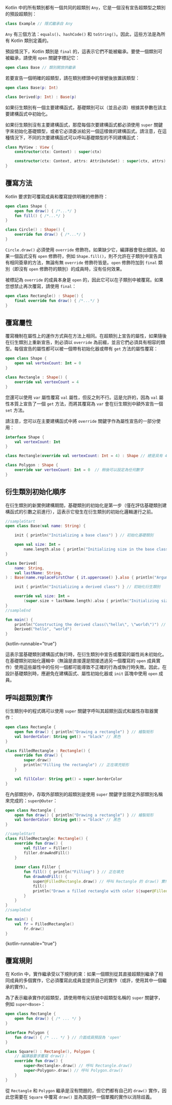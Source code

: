 [//]: # (title: 繼承)

Kotlin 中的所有類別都有一個共同的超類別 `Any`，它是一個沒有宣告超類型之類別的預設超類別：

```kotlin
class Example // 隱式繼承自 Any
```

`Any` 有三個方法：`equals()`、`hashCode()` 和 `toString()`。因此，這些方法是為所有 Kotlin 類別定義的。

預設情況下，Kotlin 類別是 `final` 的，這表示它們不能被繼承。要使一個類別可被繼承，請使用 `open` 關鍵字標記它：

```kotlin
open class Base // 類別開放供繼承

```

若要宣告一個明確的超類型，請在類別標頭中的冒號後放置該類型：

```kotlin
open class Base(p: Int)

class Derived(p: Int) : Base(p)
```

如果衍生類別有一個主要建構函式，基礎類別可以（並且必須）根據其參數在該主要建構函式中初始化。

如果衍生類別沒有主要建構函式，那麼每個次要建構函式都必須使用 `super` 關鍵字來初始化基礎類型，或者它必須委派給另一個這樣做的建構函式。請注意，在這種情況下，不同的次要建構函式可以呼叫基礎類型的不同建構函式：

```kotlin
class MyView : View {
    constructor(ctx: Context) : super(ctx)

    constructor(ctx: Context, attrs: AttributeSet) : super(ctx, attrs)
}
```

## 覆寫方法

Kotlin 要求對可覆寫成員和覆寫提供明確的修飾符：

```kotlin
open class Shape {
    open fun draw() { /*...*/ }
    fun fill() { /*...*/ }
}

class Circle() : Shape() {
    override fun draw() { /*...*/ }
}
```

`Circle.draw()` 必須使用 `override` 修飾符。如果缺少它，編譯器會發出錯誤。如果一個函式沒有 `open` 修飾符，例如 `Shape.fill()`，則不允許在子類別中宣告具有相同簽章的方法，無論有無 `override` 修飾符皆是。`open` 修飾符加到 `final` 類別（即沒有 `open` 修飾符的類別）的成員時，沒有任何效果。

被標記為 `override` 的成員本身是 `open` 的，因此它可以在子類別中被覆寫。如果您想禁止再次覆寫，請使用 `final`：

```kotlin
open class Rectangle() : Shape() {
    final override fun draw() { /*...*/ }
}
```

## 覆寫屬性

覆寫機制在屬性上的運作方式與在方法上相同。在超類別上宣告的屬性，如果隨後在衍生類別上重新宣告，則必須以 `override` 為前綴，並且它們必須具有相容的類型。每個宣告的屬性都可以被一個帶有初始化器或帶有 `get` 方法的屬性覆寫：

```kotlin
open class Shape {
    open val vertexCount: Int = 0
}

class Rectangle : Shape() {
    override val vertexCount = 4
}
```

您還可以使用 `var` 屬性覆寫 `val` 屬性，但反之則不行。這是允許的，因為 `val` 屬性本質上宣告了一個 `get` 方法，而將其覆寫為 `var` 會在衍生類別中額外宣告一個 `set` 方法。

請注意，您可以在主要建構函式中將 `override` 關鍵字作為屬性宣告的一部分使用：

```kotlin
interface Shape {
    val vertexCount: Int
}

class Rectangle(override val vertexCount: Int = 4) : Shape // 總是具有 4 個頂點

class Polygon : Shape {
    override var vertexCount: Int = 0  // 稍後可以設定為任何數字
}
```

## 衍生類別初始化順序

在衍生類別的新實例建構期間，基礎類別的初始化是第一步（僅在評估基礎類別建構函式的引數之前進行），這表示它發生在衍生類別的初始化邏輯運行之前。

```kotlin
//sampleStart
open class Base(val name: String) {

    init { println("Initializing a base class") } // 初始化基礎類別

    open val size: Int = 
        name.length.also { println("Initializing size in the base class: $it") } // 在基礎類別中初始化 size
}

class Derived(
    name: String,
    val lastName: String,
) : Base(name.replaceFirstChar { it.uppercase() }.also { println("Argument for the base class: $it") }) { // 基礎類別的引數

    init { println("Initializing a derived class") } // 初始化衍生類別

    override val size: Int =
        (super.size + lastName.length).also { println("Initializing size in the derived class: $it") } // 在衍生類別中初始化 size
}
//sampleEnd

fun main() {
    println("Constructing the derived class(\"hello\", \"world\")") // 正在建構衍生類別("hello", "world")
    Derived("hello", "world")
}
```
{kotlin-runnable="true"}

這表示當基礎類別建構函式執行時，在衍生類別中宣告或覆寫的屬性尚未初始化。在基礎類別初始化邏輯中（無論是直接還是間接透過另一個覆寫的 `open` 成員實作）使用這些屬性中的任何一個都可能導致不正確的行為或執行時失敗。因此，在設計基礎類別時，應避免在建構函式、屬性初始化器或 `init` 區塊中使用 `open` 成員。

## 呼叫超類別實作

衍生類別中的程式碼可以使用 `super` 關鍵字呼叫其超類別函式和屬性存取器實作：

```kotlin
open class Rectangle {
    open fun draw() { println("Drawing a rectangle") } // 繪製矩形
    val borderColor: String get() = "black" // 黑色
}

class FilledRectangle : Rectangle() {
    override fun draw() {
        super.draw()
        println("Filling the rectangle") // 正在填充矩形
    }

    val fillColor: String get() = super.borderColor
}
```

在內部類別中，存取外部類別的超類別是使用 `super` 關鍵字並限定外部類別名稱來完成的：`super@Outer`：

```kotlin
open class Rectangle {
    open fun draw() { println("Drawing a rectangle") } // 繪製矩形
    val borderColor: String get() = "black" // 黑色
}

//sampleStart
class FilledRectangle: Rectangle() {
    override fun draw() {
        val filler = Filler()
        filler.drawAndFill()
    }
    
    inner class Filler {
        fun fill() { println("Filling") } // 正在填充
        fun drawAndFill() {
            super@FilledRectangle.draw() // 呼叫 Rectangle 的 draw() 實作
            fill()
            println("Drawn a filled rectangle with color ${super@FilledRectangle.borderColor}") // 使用 Rectangle 的 borderColor 的 get() 實作繪製了一個帶有顏色的實心矩形
        }
    }
}
//sampleEnd

fun main() {
    val fr = FilledRectangle()
        fr.draw()
}
```
{kotlin-runnable="true"}

## 覆寫規則

在 Kotlin 中，實作繼承受以下規則約束：如果一個類別從其直接超類別繼承了相同成員的多個實作，它必須覆寫此成員並提供自己的實作（或許，使用其中一個繼承的實作）。

為了表示繼承實作的超類型，請使用帶有尖括號中超類型名稱的 `super` 關鍵字，例如 `super<Base>`：

```kotlin
open class Rectangle {
    open fun draw() { /* ... */ }
}

interface Polygon {
    fun draw() { /* ... */ } // 介面成員預設為 'open'
}

class Square() : Rectangle(), Polygon {
    // 編譯器要求覆寫 draw()：
    override fun draw() {
        super<Rectangle>.draw() // 呼叫 Rectangle.draw()
        super<Polygon>.draw() // 呼叫 Polygon.draw()
    }
}
```

從 `Rectangle` 和 `Polygon` 繼承是沒有問題的，但它們都有自己的 `draw()` 實作，因此您需要在 `Square` 中覆寫 `draw()` 並為其提供一個單獨的實作以消除歧義。
